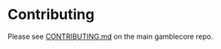 # Contributing

Please see [CONTRIBUTING.md](https://github.com/litecoin-project/gamblecore/blob/master/CONTRIBUTING.md) on the main gamblecore repo.
